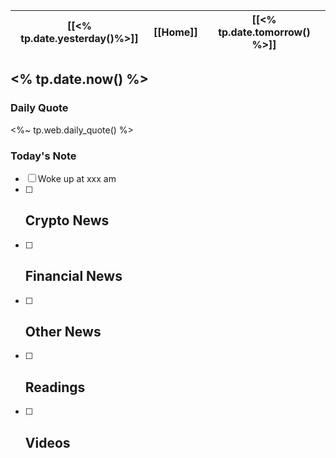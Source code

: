 | [[<% tp.date.yesterday()%>]] | [[Home]] | [[<% tp.date.tomorrow() %>]] |
| :------------: | :------: | :------------: |

## <% tp.date.now() %> 

### Daily Quote
<%~ tp.web.daily_quote() %>

### Today's Note
- [ ] Woke up at xxx am
- [ ] Crypto News
	- 
- [ ] Financial News
	- 
- [ ] Other News
	- 
- [ ] Readings
	- 
- [ ] Videos
	- 